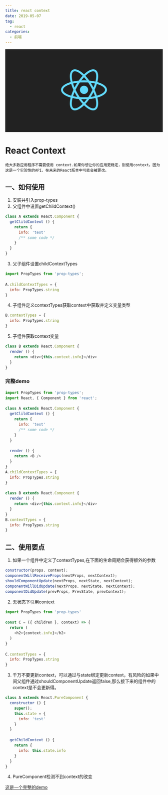 ```yaml
---
title: react context
date: 2019-05-07
tag: 
  - react
categories:
  - 前端
---
```

![](/imgs/react/theme/common.png)

# React Context
`绝大多数应用程序不需要使用 context.如果你想让你的应用更稳定，别使用context。因为这是一个实验性的API，在未来的React版本中可能会被更改。`

## 一、如何使用
1. 安装并引入prop-types
2. 父组件中设置getChildContext()
```javascript
class A extends React.Component {
  getClildContext () {
    return {
      info: 'test'
      /** some code */
    }
  }
}
```
3. 父子组件设置childContextTypes
```javascript
import PropTypes from 'prop-types';

A.childContextTypes = {
  info: PropTypes.string
}
```
4. 子组件定义contextTypes获取context中获取并定义变量类型
```javascript
B.contextTypes = {
  info: PropTypes.string
}
```
5. 子组件获取context变量
```javascript
class B extends React.Component {
  render () {
    return <div>{this.context.info}</div>
  }
}
```
### 完整demo
```javascript
import PropTypes from 'prop-types';
import React, { Component } from 'react';

class A extends React.Component {
  getClildContext () {
    return {
      info: 'test'
      /** some code */
    }
  }

  render () {
    return <B />
  }
}
A.childContextTypes = {
  info: PropTypes.string
}

class B extends React.Component {
  render () {
    return <div>{this.context.info}</div>
  }
}
B.contextTypes = {
  info: PropTypes.string
}
```

## 二、使用要点
1. 如果一个组件中定义了contextTypes,在下面的生命周期会获得额外的参数
```javascript
constructor(props, context);
componentWillReceiveProps(nextProps, nextContext);
shouldComponentUpdate(nextProps, nextState, nextContext);
componentWillDidUpdate(nextProps, nextState, nextContext);
componentDidUpdate(prevProps, PrevState, prevContext);
```
2. 无状态下引用context
```javascript
import PropTypes from 'prop-types'

const C = ({ children }, context) => {
  return (
    <h2>{context.info}</h2>
  )
}

C.contextTypes = {
  info: PropTypes.string
}
```
3. 千万不要更新context，可以通过与state绑定更新context，有风险的如果中间父组件通过shouldComponentUpdate返回false,那么接下来的组件中的context是不会更新得。
```javascript
class A extends React.PureComponent {
  constructor () {
    super();
    this.state = {
      info: 'test'
    }
  }

  getChildContext () {
    return {
      info: this.state.info
    }
  }
}
```
4. PureComponent检测不到context的改变

[这是一个完整的demo](https://codesandbox.io/s/wnj19x0ypw)